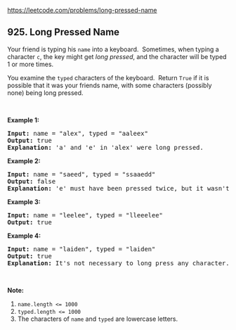 https://leetcode.com/problems/long-pressed-name

## 925. Long Pressed Name

<div><p>Your friend is typing his <code>name</code> into a keyboard.  Sometimes, when typing a character <code>c</code>, the key might get <em>long pressed</em>, and the character will be typed 1 or more times.</p>
<p>You examine the <code>typed</code> characters of the keyboard.  Return <code>True</code> if it is possible that it was your friends name, with some characters (possibly none) being long pressed.</p>
<p> </p>
<p><strong>Example 1:</strong></p>
<pre><strong>Input: </strong>name = <span id="example-input-1-1">"alex"</span>, typed = <span id="example-input-1-2">"aaleex"</span>
<strong>Output: </strong><span id="example-output-1">true</span>
<strong>Explanation: </strong>'a' and 'e' in 'alex' were long pressed.
</pre>
<div>
<p><strong>Example 2:</strong></p>
<pre><strong>Input: </strong>name = <span id="example-input-2-1">"saeed"</span>, typed = <span id="example-input-2-2">"ssaaedd"</span>
<strong>Output: </strong><span id="example-output-2">false</span>
<strong>Explanation: </strong>'e' must have been pressed twice, but it wasn't in the typed output.
</pre>
<div>
<p><strong>Example 3:</strong></p>
<pre><strong>Input: </strong>name = <span id="example-input-3-1">"leelee"</span>, typed = <span id="example-input-3-2">"lleeelee"</span>
<strong>Output: </strong><span id="example-output-3">true</span>
</pre>
<div>
<p><strong>Example 4:</strong></p>
<pre><strong>Input: </strong>name = <span id="example-input-4-1">"laiden"</span>, typed = <span id="example-input-4-2">"laiden"</span>
<strong>Output: </strong><span id="example-output-4">true</span>
<strong>Explanation: </strong>It's not necessary to long press any character.
</pre>
<p> </p>
</div>
</div>
</div>
<p><strong>Note:</strong></p>
<ol>
<li><code>name.length &lt;= 1000</code></li>
<li><code>typed.length &lt;= 1000</code></li>
<li>The characters of <code>name</code> and <code>typed</code> are lowercase letters.</li>
</ol>
<div>
<p> </p>
<div>
<div>
<div> </div>
</div>
</div>
</div></div>

